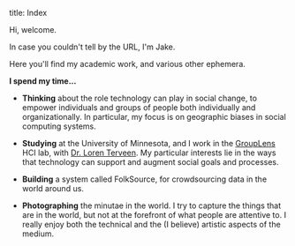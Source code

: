 title: Index

Hi, welcome.

In case you couldn't tell by the URL, I'm Jake.

Here you'll find my academic work, and various other ephemera.

__I spend my time\...__

* __Thinking__ about the role technology can play in social change, to empower
individuals and groups of people both individually and organizationally. In particular, my focus is on geographic biases in social computing systems.

* __Studying__ at the University of Minnesota, and I work in the
[GroupLens](http://grouplens.org/) HCI lab, with [Dr. Loren
Terveen](http://www-users.cs.umn.edu/~terveen/). My particular interests lie in
the ways that technology can support and augment social goals and processes.  

* __Building__ a system called FolkSource, for crowdsourcing data in the world
around us.

* __Photographing__ the minutae in the world. I try to capture the things that are
in the world, but not at the forefront of what people are attentive to. I really
enjoy both the technical and the (I believe) artistic aspects of the medium.
